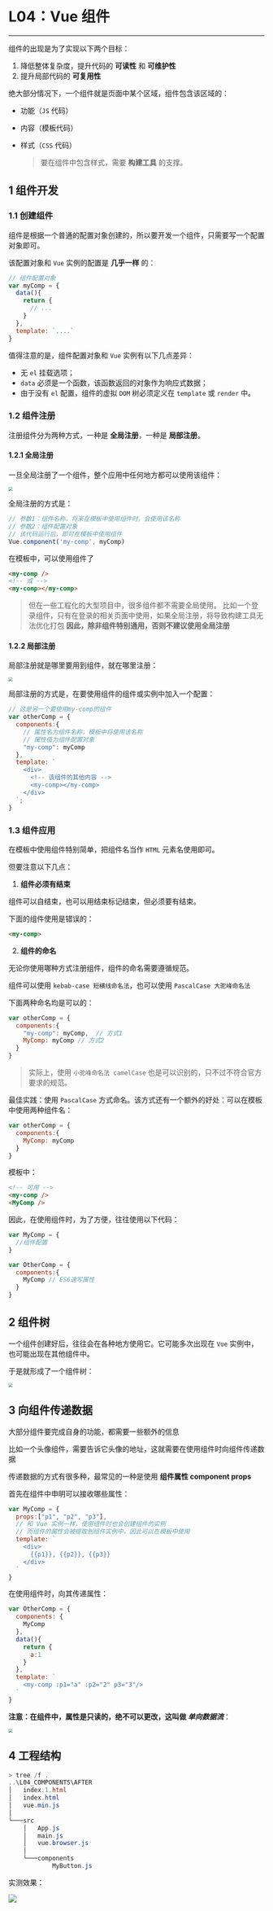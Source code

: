# L04：Vue 组件

---

组件的出现是为了实现以下两个目标：

1. 降低整体复杂度，提升代码的 **可读性** 和 **可维护性**
2. 提升局部代码的 **可复用性**

绝大部分情况下，一个组件就是页面中某个区域，组件包含该区域的：

- 功能（`JS` 代码）

- 内容（模板代码）

- 样式（`CSS` 代码）

  > 要在组件中包含样式，需要 **构建工具** 的支撑。



## 1 组件开发

### 1.1 创建组件

组件是根据一个普通的配置对象创建的，所以要开发一个组件，只需要写一个配置对象即可。

该配置对象和 `Vue` 实例的配置是 **几乎一样** 的：

```js
// 组件配置对象
var myComp = {
  data(){
    return {
      // ...
    }
  },
  template: `....`
}
```

值得注意的是，组件配置对象和 `Vue` 实例有以下几点差异：

- 无 `el` 挂载选项；
- `data` 必须是一个函数，该函数返回的对象作为响应式数据；
- 由于没有 `el` 配置，组件的虚拟 `DOM` 树必须定义在 `template` 或 `render` 中。



### 1.2 组件注册

注册组件分为两种方式，一种是 **全局注册**，一种是 **局部注册**。

#### 1.2.1 全局注册

一旦全局注册了一个组件，整个应用中任何地方都可以使用该组件：

<img src="../assets/4.1.png" style="zoom:50%;" />

全局注册的方式是：

```js
// 参数1：组件名称，将来在模板中使用组件时，会使用该名称
// 参数2：组件配置对象
// 该代码运行后，即可在模板中使用组件
Vue.component('my-comp', myComp)
```

在模板中，可以使用组件了

```html
<my-comp />
<!-- 或 -->
<my-comp></my-comp>
```


> 但在一些工程化的大型项目中，很多组件都不需要全局使用。
> 比如一个登录组件，只有在登录的相关页面中使用，如果全局注册，将导致构建工具无法优化打包
> **因此，除非组件特别通用，否则不建议使用全局注册**



#### 1.2.2 局部注册

局部注册就是哪里要用到组件，就在哪里注册：

<img src="../assets/4.2.png" style="zoom:50%;" />

局部注册的方式是，在要使用组件的组件或实例中加入一个配置：

```js
// 这是另一个要使用my-comp的组件
var otherComp = {
  components:{
    // 属性名为组件名称，模板中将使用该名称
    // 属性值为组件配置对象
    "my-comp": myComp
  },
  template: `
    <div>
      <!-- 该组件的其他内容 -->
      <my-comp></my-comp>
    </div>
  `;
}
```

### 1.3 组件应用

在模板中使用组件特别简单，把组件名当作 `HTML` 元素名使用即可。

但要注意以下几点：

1. **组件必须有结束**

组件可以自结束，也可以用结束标记结束，但必须要有结束。

下面的组件使用是错误的：

```html
<my-comp>
```

2. **组件的命名**

无论你使用哪种方式注册组件，组件的命名需要遵循规范。

组件可以使用 `kebab-case 短横线命名法`，也可以使用 `PascalCase 大驼峰命名法`

下面两种命名均是可以的：

```js
var otherComp = {
  components:{
    "my-comp": myComp,  // 方式1
    MyComp: myComp // 方式2
  }
}
```

> 实际上，使用 `小驼峰命名法 camelCase` 也是可以识别的，只不过不符合官方要求的规范。

最佳实践：使用 `PascalCase` 方式命名。该方式还有一个额外的好处：可以在模板中使用两种组件名：

```js
var otherComp = {
  components:{
    MyComp: myComp
  }
}
```

模板中：

```html
<!-- 可用 -->
<my-comp />
<MyComp />
```

因此，在使用组件时，为了方便，往往使用以下代码：

```js
var MyComp = {
  //组件配置
}

var OtherComp = {
  components:{
    MyComp // ES6速写属性
  }
}
```



## 2 组件树

一个组件创建好后，往往会在各种地方使用它。它可能多次出现在 `Vue` 实例中，也可能出现在其他组件中。

于是就形成了一个组件树：

<img src="../assets/4.3.png" style="zoom:50%;" />

## 3 向组件传递数据

大部分组件要完成自身的功能，都需要一些额外的信息

比如一个头像组件，需要告诉它头像的地址，这就需要在使用组件时向组件传递数据

传递数据的方式有很多种，最常见的一种是使用 **组件属性 component props**

首先在组件中申明可以接收哪些属性：

```js
var MyComp = {
  props:["p1", "p2", "p3"],
  // 和 Vue 实例一样，使用组件时也会创建组件的实例
  // 而组件的属性会被提取到组件实例中，因此可以在模板中使用
  template: `
    <div>
      {{p1}}, {{p2}}, {{p3}}
    </div>
  `
}
```

在使用组件时，向其传递属性：

```js
var OtherComp = {
  components: {
    MyComp
  },
  data(){
    return {
      a:1
    }
  },
  template: `
    <my-comp :p1="a" :p2="2" p3="3"/>
  `
}
```

**注意：在组件中，属性是只读的，绝不可以更改，这叫做 *单向数据流***：

<img src="../assets/4.4.png" style="zoom:50%;" />



## 4 工程结构

```powershell
> tree /f .
..\L04_COMPONENTS\AFTER
│   index.1.html
│   index.html
│   vue.min.js
│
└───src
    │   App.js
    │   main.js
    │   vue.browser.js
    │
    └───components
            MyButton.js
```

实测效果：

![](../assets/4.5.png)
